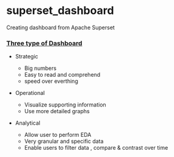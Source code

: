 # superset_dashboard
Creating dashboard from Apache Superset

### [Three type of Dashboard](https://preset.io/blog/)
* Strategic
  *  Big numbers
  *  Easy to read and comprehend
  *  speed over everthing
* Operational
  * Visualize supporting information
  * Use more detailed graphs  

* Analytical
  * Allow user to perform EDA
  * Very granular and specific data
  * Enable users to filter data , compare & contrast over time
